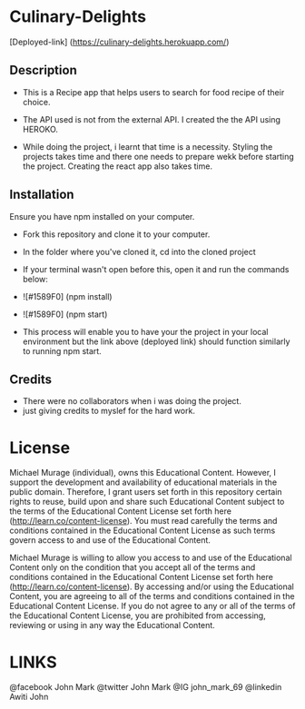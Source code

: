 # Culinary-Delights


[Deployed-link] (https://culinary-delights.herokuapp.com/)


## Description

- This is a Recipe app that helps users to search for food recipe of their choice.

- The API used is not from the external API. I created the the API using HEROKO.

- While doing the project, i learnt that time is a necessity. Styling the projects takes time and there one needs to prepare wekk before starting the project. Creating the react app also takes time.

## Installation
Ensure you have npm installed on your computer.

- Fork this repository and clone it to your computer.
- In the folder where you've cloned it, cd into the cloned project
- If your terminal wasn't open before this, open it and run the commands below:

- ![#1589F0] (npm install)
- ![#1589F0] (npm start)

- This process will enable you to have your the project in your local environment but the link above (deployed link) should function similarly to running npm start.


## Credits
- There were no collaborators when i was doing the project.
- just giving credits to myslef for the hard work.

# License
Michael Murage (individual), owns this Educational Content. However, I support the development and availability of educational materials in the public domain. Therefore, I grant users set forth in this repository certain rights to reuse, build upon and share such Educational Content subject to the terms of the Educational Content License set forth here (http://learn.co/content-license). You must read carefully the terms and conditions contained in the Educational Content License as such terms govern access to and use of the Educational Content.

Michael Murage is willing to allow you access to and use of the Educational Content only on the condition that you accept all of the terms and conditions contained in the Educational Content License set forth here (http://learn.co/content-license). By accessing and/or using the Educational Content, you are agreeing to all of the terms and conditions contained in the Educational Content License. If you do not agree to any or all of the terms of the Educational Content License, you are prohibited from accessing, reviewing or using in any way the Educational Content.

# LINKS
@facebook  John Mark
@twitter    John Mark
@IG         john_mark_69
@linkedin   Awiti John
